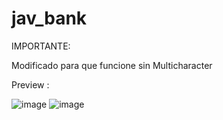 # jav_bank

IMPORTANTE:

Modificado para que funcione sin Multicharacter

Preview : 

![image](https://github.com/JaviGnlzzz/jav_bank/assets/98654716/e7aef1a2-b8d1-4313-8e39-1d3f41c8fa6d)
![image](https://github.com/JaviGnlzzz/jav_bank/assets/98654716/17e16b08-64b3-4f47-b33e-13b64cc74982)
